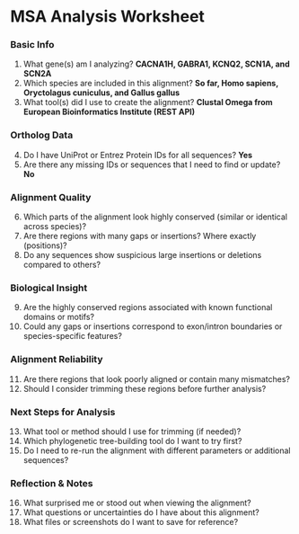 # MSA Analysis Worksheet

### Basic Info

1. What gene(s) am I analyzing? **CACNA1H, GABRA1, KCNQ2, SCN1A, and SCN2A**
2. Which species are included in this alignment? **So far, Homo sapiens, Oryctolagus cuniculus, and Gallus gallus** 
3. What tool(s) did I use to create the alignment? **Clustal Omega from European Bioinformatics Institute (REST API)**

### Ortholog Data

4. Do I have UniProt or Entrez Protein IDs for all sequences? **Yes**
5. Are there any missing IDs or sequences that I need to find or update? **No**

### Alignment Quality

6. Which parts of the alignment look highly conserved (similar or identical across species)?
7. Are there regions with many gaps or insertions? Where exactly (positions)?
8. Do any sequences show suspicious large insertions or deletions compared to others?

### Biological Insight

9. Are the highly conserved regions associated with known functional domains or motifs?
10. Could any gaps or insertions correspond to exon/intron boundaries or species-specific features?

### Alignment Reliability

11. Are there regions that look poorly aligned or contain many mismatches?
12. Should I consider trimming these regions before further analysis?

### Next Steps for Analysis

13. What tool or method should I use for trimming (if needed)?
14. Which phylogenetic tree-building tool do I want to try first?
15. Do I need to re-run the alignment with different parameters or additional sequences?

### Reflection & Notes

16. What surprised me or stood out when viewing the alignment?
17. What questions or uncertainties do I have about this alignment?
18. What files or screenshots do I want to save for reference?
